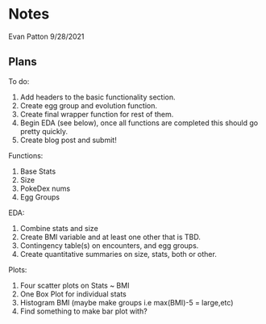 Notes
================
Evan Patton
9/28/2021

## Plans

To do:  
1. Add headers to the basic functionality section.  
1. Create egg group and evolution function.  
1. Create final wrapper function for rest of them.  
1. Begin EDA (see below), once all functions are completed this should
go pretty quickly.  
1. Create blog post and submit!

Functions:  
1. Base Stats  
1. Size  
1. PokeDex nums  
1. Egg Groups

EDA:  
1. Combine stats and size  
1. Create BMI variable and at least one other that is TBD.  
1. Contingency table(s) on encounters, and egg groups.  
1. Create quantitative summaries on size, stats, both or other.

Plots:  
1. Four scatter plots on Stats \~ BMI  
1. One Box Plot for individual stats  
1. Histogram BMI (maybe make groups i.e max(BMI)-5 = large,etc)  
1. Find something to make bar plot with?
